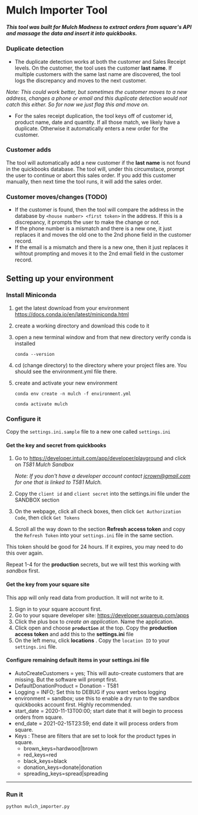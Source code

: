 # Mulch Importer Tool

##### This tool was built for Mulch Madness to extract orders from square's API and massage the data and insert it into quickbooks.

### Duplicate detection

* The duplicate detection works at both the customer and Sales Receipt levels. On the customer, the tool uses the customer **last name**.  If multiple customers with the same last name are discovered, the tool logs the discrepancy and moves to the next customer. 

*Note: This could work better, but sometimes the customer moves to a new address, changes a phone or email and this duplicate detection would not catch this either. So for now we just flag this and move on.*

* For the sales receipt duplication, the tool keys off of customer id, product name, date and quantity. If all those match, we likely have a duplicate. Otherwise it automatically enters a new order for the customer.

### Customer adds

The tool will automatically add a new customer if the **last name** is not found in the quickbooks database. The tool will, under this circumstace, prompt the user to continue or abort this sales order. If you add this customer manually, then next time the tool runs, it will add the sales order.

### Customer moves/changes (TODO)

* If the customer is found, then the tool will compare the address in the database by `<house number> <first token>` in the address. If this is a discrepancy, it prompts the user to make the change or not.
* If the phone number is a mismatch and there is a new one, it just replaces it and moves the old one to the 2nd phone field in the customer record.
* If the email is a mismatch and there is a new one, then it just replaces it wihtout prompting and moves it to the 2nd email field in the customer record.

## Setting up your environment

### Install Miniconda
1. get the latest download from your environment https://docs.conda.io/en/latest/miniconda.html
2. create a working directory and download this code to it
3. open a new terminal window and from that new directory verify conda is installed
    
    `conda --version`
    
4. cd (change directory) to the directory where your project files are. You should see the environment.yml file there.
    
5. create and activate your new environment
    
    `conda env create -n mulch -f environment.yml`

    `conda activate mulch`

### Configure it

Copy the `settings.ini.sample` file to a new one called `settings.ini`

#### Get the key and secret from quickbooks
1. Go to https://developer.intuit.com/app/developer/playground and click on *T581 Mulch Sandbox*

    *Note: If you don't have a developer account contact jcrown@gmail.com for one that is linked to T581 Mulch.*
2. Copy the `client id` and `client secret` into the settings.ini file under the SANDBOX section
3. On the webpage, click all check boxes, then click `Get Authorization Code`, then click `Get Tokens`
4. Scroll all the way down to the section **Refresh access token** and copy the `Refresh Token` into your `settings.ini` file in the same section.

This token should be good for 24 hours. If it expires, you may need to do this over again.

Repeat 1-4 for the **production** secrets, but we will test this working with *sandbox* first.

#### Get the key from your square site

This app will only read data from production. It will not write to it.

1. Sign in to your square account first.
2. Go to your square developer site: https://developer.squareup.com/apps
3. Click the plus box to *create an application*. Name the application.
4. Click open and choose **`production`** at the top. Copy the **production access token** and add this to the **settings.ini** file
5. On the left menu, click **locations** . Copy the `location ID` to your `settings.ini` file.

#### Configure remaining default items in your settings.ini file
* AutoCreateCustomers = yes; This will auto-create customers that are missing. But the software will prompt first.
* DefaultDonationProduct = Donation - T581
* Logging = INFO; Set this to DEBUG if you want verbos logging
* environment = sandbox; use this to enable a dry run to the sandbox quickbooks account first. Highly recommended. 
* start_date = 2020-11-13T00:00; start date that it will begin to process orders from square.
* end_date = 2021-02-15T23:59; end date it will process orders from square.
* Keys : These are filters that are set to look for the product types in square.
  * brown_keys=hardwood|brown
  * red_keys=red
  * black_keys=black
  * donation_keys=donate|donation
  * spreading_keys=spread|spreading

---

### Run it

`python mulch_importer.py`